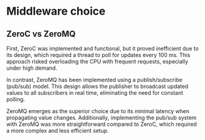 # Middleware choice

## ZeroC vs ZeroMQ

First, ZeroC was implemented and functional, but it proved inefficient due to its design, which required a thread to poll for updates every 100 ms. This approach risked overloading the CPU with frequent requests, especially under high demand.

In contrast, ZeroMQ has been implemented using a publish/subscribe (pub/sub) model. This design allows the publisher to broadcast updated values to all subscribers in real time, eliminating the need for constant polling.

ZeroMQ emerges as the superior choice due to its minimal latency when propagating value changes. Additionally, implementing the pub/sub system with ZeroMQ was more straightforward compared to ZeroC, which required a more complex and less efficient setup.
